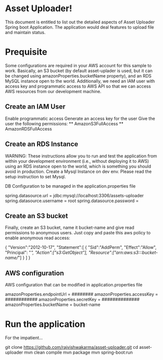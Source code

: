 # Asset Uploader!

This document is entitled to list out the detailed aspects of Asset Uploader Spring boot Application. The application would deal features to upload file and maintain status.


# Prequisite

Some configurations are required in your AWS account for this sample to work. Basically, an S3 bucket (by default asset-uplader is used, but it can be changed using amazonProperties.bucketName property), and an RDS MySQL instance open to the world. Additionally, we need an IAM user with access key and programmatic access to AWS API so that we can access AWS resources from our development machine.

## Create an IAM User

Enable programmatic access
Generate an access key for the user
Give the user the following permissions: ** AmazonS3FullAccess ** AmazonRDSFullAccess

## Create an RDS Instance

WARNING: These instructions allow you to run and test the application from within your development environment (i.e., without deploying it to AWS) using an RDS instance open to the world, which is something you should avoid in production.
Create a Mysql Instance on dev env. Please read the setup instruction to set Mysql.

DB Configuration to be managed in the application.properties file

spring.datasource.url = jdbc:mysql://localhost:3306/assets-uploader
spring.datasource.username = root
spring.datasource.password = 


## Create an S3 bucket

Finally, create an S3 bucket, name it bucket-name and give read permissions to anonymous users. Just copy and paste this aws policy to enable anonymous read access:

{
  "Version":"2012-10-17",
  "Statement":[
    {
      "Sid":"AddPerm",
      "Effect":"Allow",
      "Principal": "*",
      "Action":["s3:GetObject"],
      "Resource":["arn:aws:s3:::bucket-name/*"]
    }
  ]
}

## AWS configuration

AWS configuration that can be modified in application.properties file

amazonProperties.endpointUrl = ########
amazonProperties.accessKey = ############
amazonProperties.secretKey = ##############
amazonProperties.bucketName = bucket-name


# Run the application

For the impatient...

git clone https://github.com/rajvishwakarma/asset-uploader.git
cd asset-uploader
mvn clean compile
mvn package
mvn spring-boot:run
